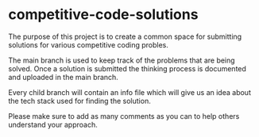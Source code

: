 # competitive-code-solutions
The purpose of this project is to create a common space for submitting solutions for various competitive coding probles.

The main branch is used to keep track of the problems that are being solved.
Once a solution is submitted the thinking process is documented and uploaded in the main branch.

Every child branch will contain an info file which will give us an idea about the tech stack used for finding the solution.

Please make sure to add as many comments as you can to help others understand your approach.
